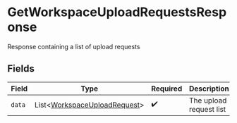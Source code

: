 # GetWorkspaceUploadRequestsResponse

Response containing a list of upload requests


## Fields

| Field                                                                              | Type                                                                               | Required                                                                           | Description                                                                        |
| ---------------------------------------------------------------------------------- | ---------------------------------------------------------------------------------- | ---------------------------------------------------------------------------------- | ---------------------------------------------------------------------------------- |
| `data`                                                                             | List\<[WorkspaceUploadRequest](../../models/components/WorkspaceUploadRequest.md)> | :heavy_check_mark:                                                                 | The upload request list                                                            |